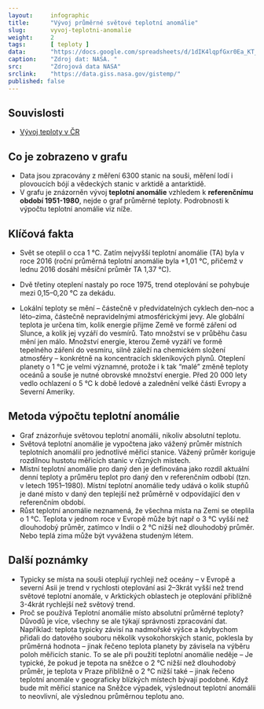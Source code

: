 ```yaml
---
layout:     infographic
title:      "Vývoj průměrné světové teplotní anomálie"
slug:       vyvoj-teplotni-anomalie
weight:     2
tags:       [ teploty ]
data:       "https://docs.google.com/spreadsheets/d/1dIK4lqpfGxr0Ea_KT_WmR6GpB2nc2Y9ylYf_3TBu95M/edit?usp=sharing"
caption:    "Zdroj dat: NASA. "
src:	    "Zdrojová data NASA"
srclink:    "https://data.giss.nasa.gov/gistemp/"
published: false
---
```


## Souvislosti 

- [Vývoj teploty v ČR](/infografiky/teplota-cr-)

## Co je zobrazeno v grafu
* Data jsou zpracovány z měření 6300  stanic na souši, měření lodí i plovoucích bójí a vědeckých stanic v arktidě a antarktidě. 
* V grafu je znázorněn vývoj __teplotní anomálie__ vzhledem k __referenčnímu období 1951-1980__, nejde o graf průměrné teploty. Podrobnosti k výpočtu teplotní anomálie viz níže.

## Klíčová fakta

* Svět se oteplil o cca 1 °C. Zatím nejvyšší teplotní anomálie (TA) byla v roce 2016 (roční průměrná teplotní anomálie byla +1,01 °C, přičemž v lednu 2016 dosáhl měsíční průměr TA 1,37 °C). 
* Dvě třetiny oteplení nastaly po roce 1975, trend oteplování se pohybuje mezi 0,15&ndash;0,20 °C za dekádu.

* Lokální teploty se mění &ndash; částečně v předvídatelných cyklech den&ndash;noc a léto&ndash;zima, částečně nepravidelnými atmosférickými jevy. Ale globální teplota je určena tím, kolik energie přijme Země ve formě záření od Slunce, a kolik jej vyzáří do vesmírů. Tato množství se v průběhu času mění jen málo. Množství energie, kterou Země vyzáří ve formě tepelného záření do vesmíru, silně záleží na chemickém složení atmosféry &ndash; konkrétně na koncentracích skleníkových plynů.
Oteplení planety o 1 °C je velmi významné, protože i k tak “malé” změně teploty oceánů a souše je nutné obrovské množství energie. Před 20 000 lety vedlo ochlazení o 5 °C k době ledové a zalednění velké části Evropy a Severní Ameriky.

## Metoda výpočtu teplotní anomálie

* Graf znázorňuje světovou teplotní anomálii, nikoliv absolutní teplotu.
* Světová teplotní anomálie je vypočtena jako vážený průměr místních teplotních anomálií pro jednotlivé měřicí stanice. Vážený průměr koriguje rozdílnou hustotu měřicích stanic v různých místech.
* Místní teplotní anomálie pro daný den je definována jako rozdíl aktuální denní teploty a průměru teplot pro daný den v referenčním odbobí (tzn. v letech 1951&ndash;1980). Místní teplotní anomálie tedy udává o kolik stupňů je dané místo v daný den teplejší než průměrně v odpovídající den v referenčním období.     
* Růst teplotní anomálie neznamená, že všechna místa na Zemi se oteplila o 1 °C. Teplota v jednom roce v Evropě může být např o 3 °C vyšší než dlouhodobý průměr, zatímco v Indii o 2 °C nižší než dlouhodobý průměr. Nebo teplá zima může být vyvážena studeným létem. 

## Další poznámky

* Typicky se místa na souši oteplují rychleji než oceány &ndash; v Evropě a severní Asii je trend v rychlosti oteplování asi 2&ndash;3krát vyšší než trend světové teplotní anomále, v Arktických oblastech je oteplování přibližně 3-4krát rychlejší než světový trend.  
* Proč se používá Teplotní anomálie místo absolutní průměrné teploty? Důvodů je více, všechny se ale týkají správnosti zpracování dat. Například: teplota typicky závisí na nadmořské výšce a kdybychom přidali do datového souboru několik vysokohorských stanic, poklesla by průměrná hodnota &ndash; jinak řečeno teplota planety by závisela na výběru poloh měřicích stanic. To se ale při použití teplotní anomálie neděje &ndash; Je typické, že pokud je tepota na sněžce o 2 °C nižší než dlouhodobý průměr, je teplota v Praze přibližně o 2 °C nižší také &ndash; jinak řečeno teplotní anomále v geograficky blízkých místech bývají podobné. Když bude mít měřicí stanice na Sněžce výpadek, výslednout teplotní anomálii to neovlivní, ale výslednou průměrnou teplotu ano. 

